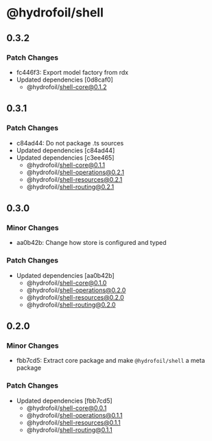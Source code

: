 # @hydrofoil/shell

## 0.3.2

### Patch Changes

- fc446f3: Export model factory from rdx
- Updated dependencies [0d8caf0]
  - @hydrofoil/shell-core@0.1.2

## 0.3.1

### Patch Changes

- c84ad44: Do not package .ts sources
- Updated dependencies [c84ad44]
- Updated dependencies [c3ee465]
  - @hydrofoil/shell-core@0.1.1
  - @hydrofoil/shell-operations@0.2.1
  - @hydrofoil/shell-resources@0.2.1
  - @hydrofoil/shell-routing@0.2.1

## 0.3.0

### Minor Changes

- aa0b42b: Change how store is configured and typed

### Patch Changes

- Updated dependencies [aa0b42b]
  - @hydrofoil/shell-core@0.1.0
  - @hydrofoil/shell-operations@0.2.0
  - @hydrofoil/shell-resources@0.2.0
  - @hydrofoil/shell-routing@0.2.0

## 0.2.0

### Minor Changes

- fbb7cd5: Extract core package and make `@hydrofoil/shell` a meta package

### Patch Changes

- Updated dependencies [fbb7cd5]
  - @hydrofoil/shell-core@0.0.1
  - @hydrofoil/shell-operations@0.1.1
  - @hydrofoil/shell-resources@0.1.1
  - @hydrofoil/shell-routing@0.1.1
